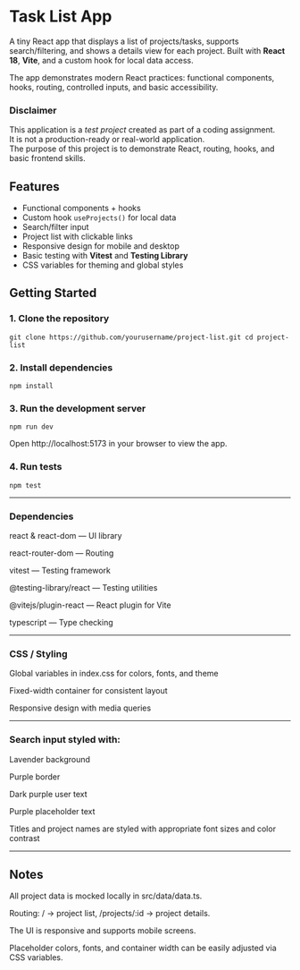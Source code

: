 # Task List App

A tiny React app that displays a list of projects/tasks, supports search/filtering, and shows a details view for each project. Built with **React 18**, **Vite**, and a custom hook for local data access.

The app demonstrates modern React practices: functional components, hooks, routing, controlled inputs, and basic accessibility.

### Disclaimer

This application is a *test project* created as part of a coding assignment.  
It is not a production-ready or real-world application.  
The purpose of this project is to demonstrate React, routing, hooks, and basic frontend skills.

## Features

- Functional components + hooks
- Custom hook `useProjects()` for local data
- Search/filter input
- Project list with clickable links
- Responsive design for mobile and desktop
- Basic testing with **Vitest** and **Testing Library**
- CSS variables for theming and global styles

## Getting Started

### 1. Clone the repository

`git clone https://github.com/yourusername/project-list.git
cd project-list`

### 2. Install dependencies
`npm install`

### 3. Run the development server
`npm run dev`

Open http://localhost:5173 in your browser to view the app.

### 4. Run tests
`npm test`

---

### Dependencies

react & react-dom — UI library

react-router-dom — Routing

vitest — Testing framework

@testing-library/react — Testing utilities

@vitejs/plugin-react — React plugin for Vite

typescript — Type checking

---

### CSS / Styling

Global variables in index.css for colors, fonts, and theme

Fixed-width container for consistent layout

Responsive design with media queries

---

### Search input styled with:

Lavender background

Purple border

Dark purple user text

Purple placeholder text

Titles and project names are styled with appropriate font sizes and color contrast

---

## Notes

All project data is mocked locally in src/data/data.ts.

Routing: / → project list, /projects/:id → project details.

The UI is responsive and supports mobile screens.

Placeholder colors, fonts, and container width can be easily adjusted via CSS variables.